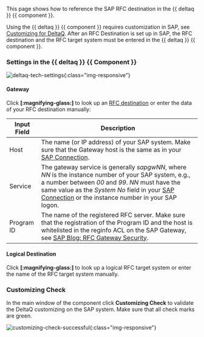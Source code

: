 
This page shows how to reference the SAP RFC destination in the {{ deltaq }} {{ component }}.

Using the {{ deltaq }} {{ component }} requires customization in SAP, see [Customizing for DeltaQ](../setup-in-sap/customization-for-deltaq.md).
After an RFC Destination is set up in SAP, the RFC destination and the RFC target system must be entered in the {{ deltaq }} {{ component }}.

### Settings in the {{ deltaq }} {{ Component }}

![deltaq-tech-settings](../../assets/images/documentation/components/deltaq/deltaq-tech-settings.png){:class="img-responsive"}

#### Gateway

Click **[:magnifying-glass:]** to look up an [RFC destination](../setup-in-sap/customization-for-deltaq.md) or enter the data of your RFC destination manually:

| Input Field | Description |
|---|-------------|
| Host| The name (or IP address) of your SAP system. Make sure that the Gateway host is the same as in your [SAP Connection](../sap-connection/index.md).
| Service | The gateway service is generally *sapgwNN*, where *NN* is the instance number of your SAP system, e.g., a number between *00* and *99*. *NN* must have the same value as the *System No* field in your [SAP Connection](../sap-connection/index.md) or the instance number in your SAP logon.| 
| Program ID | The name of the registered RFC server. Make sure that the registration of the Program ID and the host is whitelisted in the reginfo ACL on the SAP Gateway, see [SAP Blog: RFC Gateway Security](https://blogs.sap.com/2021/01/26/rfc-gateway-security-part-1-basic-understanding/). |

#### Logical Destination
Click **[:magnifying-glass:]** to look up a logical RFC target system or enter the name of the RFC target system manually.

### Customizing Check

In the main window of the component click **Customizing Check** to validate the DeltaQ customizing on the SAP system.
Make sure that all check marks are green. 

![customizing-check-successful](../../assets/images/documentation/components/deltaq/customizing-check-successfull.png){:class="img-responsive"}